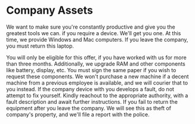 # Company Assets
We want to make sure you're constantly productive and give you the greatest tools we can.
if you require a device. We'll get you one. At this time, we provide Windows and Mac computers. 
If you leave the company, you must return this laptop.

You will only be eligible for this offer, if you have worked with us for more than three months.
Additionally, we upgrade RAM and other components like battery, display, etc. You must sign the same paper if you wish to request these components.
We won't purchase a new machine if a decent machine from a previous employee is available, and we will courier that to you instead.
If the company device with you develops a fault, do not attempt to fix yourself. 
Kindly reachout to the appropriate authority, with a fault description and await further instructions.
If you fail to return the equipment after you leave the company. We will see this as theft of company's property, and we'll file a report with the police.
